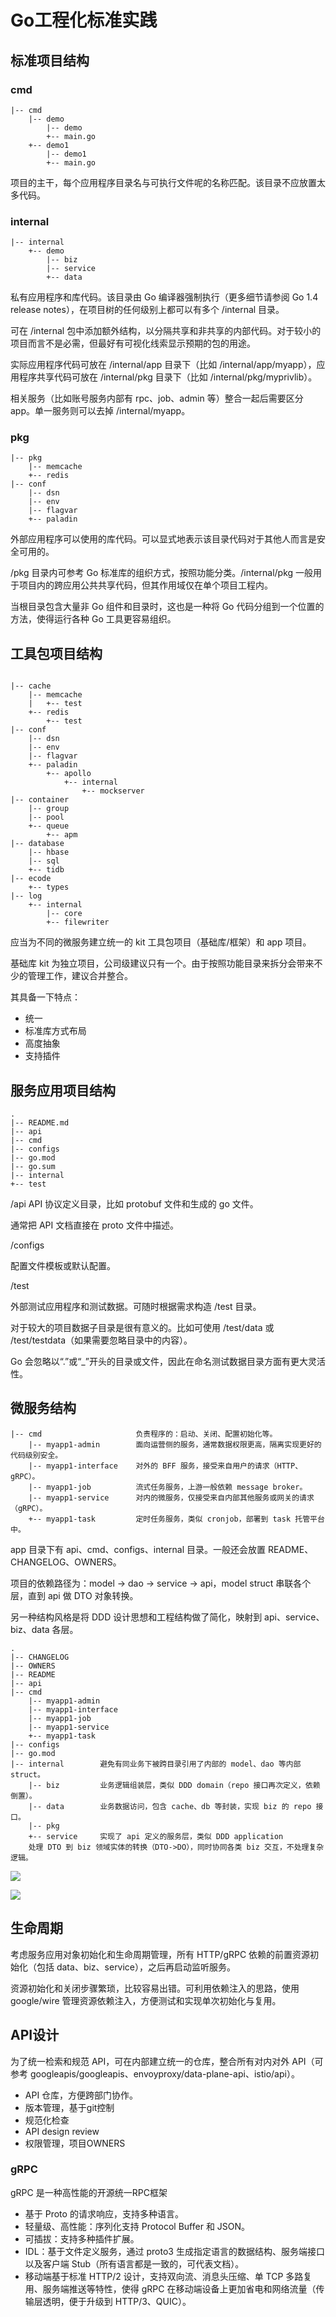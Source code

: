 # Go工程化标准实践
## 标准项目结构
### cmd
```shell
|-- cmd
    |-- demo
        |-- demo
        +-- main.go
    +-- demo1
        |-- demo1
        +-- main.go

```
项目的主干，每个应用程序目录名与可执行文件呢的名称匹配。该目录不应放置太多代码。
### internal
```shell
|-- internal
    +-- demo
        |-- biz
        |-- service
        +-- data

```
私有应用程序和库代码。该目录由 Go 编译器强制执行（更多细节请参阅 Go 1.4 release notes），在项目树的任何级别上都可以有多个 /internal 目录。

可在 /internal 包中添加额外结构，以分隔共享和非共享的内部代码。对于较小的项目而言不是必需，但最好有可视化线索显示预期的包的用途。

实际应用程序代码可放在 /internal/app 目录下（比如 /internal/app/myapp），应用程序共享代码可放在 /internal/pkg 目录下（比如 /internal/pkg/myprivlib）。

相关服务（比如账号服务内部有 rpc、job、admin 等）整合一起后需要区分 app。单一服务则可以去掉 /internal/myapp。

### pkg

```shell
|-- pkg
    |-- memcache
    +-- redis
|-- conf
    |-- dsn 
    |-- env
    |-- flagvar
    +-- paladin

```

外部应用程序可以使用的库代码。可以显式地表示该目录代码对于其他人而言是安全可用的。


/pkg 目录内可参考 Go 标准库的组织方式，按照功能分类。/internal/pkg 一般用于项目内的跨应用公共共享代码，但其作用域仅在单个项目工程内。

当根目录包含大量非 Go 组件和目录时，这也是一种将 Go 代码分组到一个位置的方法，使得运行各种 Go 工具更容易组织。

## 工具包项目结构

```shell

|-- cache
    |-- memcache
    |   +-- test
    +-- redis
        +-- test
|-- conf
    |-- dsn 
    |-- env
    |-- flagvar
    +-- paladin
        +-- apollo
            +-- internal
                +-- mockserver
|-- container
    |-- group
    |-- pool
    +-- queue
        +-- apm
|-- database
    |-- hbase
    |-- sql
    +-- tidb
|-- ecode
    +-- types
|-- log
    +-- internal
        |-- core
        +-- filewriter
```
应当为不同的微服务建立统一的 kit 工具包项目（基础库/框架）和 app 项目。

基础库 kit 为独立项目，公司级建议只有一个。由于按照功能目录来拆分会带来不少的管理工作，建议合并整合。

其具备一下特点：
- 统一
- 标准库方式布局
- 高度抽象
- 支持插件
## 服务应用项目结构

```shell
.
|-- README.md
|-- api
|-- cmd
|-- configs
|-- go.mod
|-- go.sum
|-- internal
+-- test

```
/api
API 协议定义目录，比如 protobuf 文件和生成的 go 文件。

通常把 API 文档直接在 proto 文件中描述。

/configs

配置文件模板或默认配置。


/test

外部测试应用程序和测试数据。可随时根据需求构造 /test 目录。

对于较大的项目数据子目录是很有意义的。比如可使用 /test/data 或 /test/testdata（如果需要忽略目录中的内容）。

Go 会忽略以“.”或“_”开头的目录或文件，因此在命名测试数据目录方面有更大灵活性。

## 微服务结构
```shell
|-- cmd                     负责程序的：启动、关闭、配置初始化等。
    |-- myapp1-admin        面向运营侧的服务，通常数据权限更高，隔离实现更好的代码级别安全。
    |-- myapp1-interface    对外的 BFF 服务，接受来自用户的请求（HTTP、gRPC）。
    |-- myapp1-job          流式任务服务，上游一般依赖 message broker。
    |-- myapp1-service      对内的微服务，仅接受来自内部其他服务或网关的请求（gRPC）。
    +-- myapp1-task         定时任务服务，类似 cronjob，部署到 task 托管平台中。
```

app 目录下有 api、cmd、configs、internal 目录。一般还会放置 README、CHANGELOG、OWNERS。


项目的依赖路径为：model -> dao -> service -> api，model struct 串联各个层，直到 api 做 DTO 对象转换。


另一种结构风格是将 DDD 设计思想和工程结构做了简化，映射到 api、service、biz、data 各层。

```shell
.
|-- CHANGELOG
|-- OWNERS
|-- README
|-- api
|-- cmd
    |-- myapp1-admin
    |-- myapp1-interface
    |-- myapp1-job
    |-- myapp1-service
    +-- myapp1-task
|-- configs
|-- go.mod
|-- internal        避免有同业务下被跨目录引用了内部的 model、dao 等内部 struct。
    |-- biz         业务逻辑组装层，类似 DDD domain（repo 接口再次定义，依赖倒置）。
    |-- data        业务数据访问，包含 cache、db 等封装，实现 biz 的 repo 接口。
    |-- pkg
    +-- service     实现了 api 定义的服务层，类似 DDD application
    处理 DTO 到 biz 领域实体的转换（DTO->DO），同时协同各类 biz 交互，不处理复杂逻辑。
```

![](https://ywh-oss.oss-cn-shenzhen.aliyuncs.com/Go_engineering-standard.assets/image-20210801185711490.png)


![](https://ywh-oss.oss-cn-shenzhen.aliyuncs.com/Go_engineering-standard.assets/image-20210801185937316.png)

## 生命周期
考虑服务应用对象初始化和生命周期管理，所有 HTTP/gRPC 依赖的前置资源初始化（包括 data、biz、service），之后再启动监听服务。

资源初始化和关闭步骤繁琐，比较容易出错。可利用依赖注入的思路，使用 google/wire 管理资源依赖注入，方便测试和实现单次初始化与复用。

## API设计

为了统一检索和规范 API，可在内部建立统一的仓库，整合所有对内对外 API（可参考 googleapis/googleapis、envoyproxy/data-plane-api、istio/api）。
- API 仓库，方便跨部门协作。
- 版本管理，基于git控制
- 规范化检查
- API design review
- 权限管理，项目OWNERS
### gRPC
gRPC 是一种高性能的开源统一RPC框架
- 基于 Proto 的请求响应，支持多种语言。
- 轻量级、高性能：序列化支持 Protocol Buffer 和 JSON。
- 可插拔：支持多种插件扩展。
- IDL：基于文件定义服务，通过 proto3 生成指定语言的数据结构、服务端接口以及客户端 Stub（所有语言都是一致的，可代表文档）。
- 移动端基于标准 HTTP/2 设计，支持双向流、消息头压缩、单 TCP 多路复用、服务端推送等特性，使得 gRPC 在移动端设备上更加省电和网络流量（传输层透明，便于升级到 HTTP/3、QUIC）。
